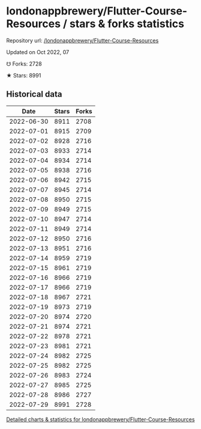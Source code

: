 # londonappbrewery/Flutter-Course-Resources / stars & forks statistics

Repository url: [/londonappbrewery/Flutter-Course-Resources](https://github.com/londonappbrewery/Flutter-Course-Resources)

Updated on Oct 2022, 07

☋ Forks: 2728

★ Stars: 8991

## Historical data
| Date | Stars | Forks |
|------|-------|-------|
| 2022-06-30 | 8911 | 2708 | 
| 2022-07-01 | 8915 | 2709 | 
| 2022-07-02 | 8928 | 2716 | 
| 2022-07-03 | 8933 | 2714 | 
| 2022-07-04 | 8934 | 2714 | 
| 2022-07-05 | 8938 | 2716 | 
| 2022-07-06 | 8942 | 2715 | 
| 2022-07-07 | 8945 | 2714 | 
| 2022-07-08 | 8950 | 2715 | 
| 2022-07-09 | 8949 | 2715 | 
| 2022-07-10 | 8947 | 2714 | 
| 2022-07-11 | 8949 | 2714 | 
| 2022-07-12 | 8950 | 2716 | 
| 2022-07-13 | 8951 | 2716 | 
| 2022-07-14 | 8959 | 2719 | 
| 2022-07-15 | 8961 | 2719 | 
| 2022-07-16 | 8966 | 2719 | 
| 2022-07-17 | 8966 | 2719 | 
| 2022-07-18 | 8967 | 2721 | 
| 2022-07-19 | 8973 | 2719 | 
| 2022-07-20 | 8974 | 2720 | 
| 2022-07-21 | 8974 | 2721 | 
| 2022-07-22 | 8978 | 2721 | 
| 2022-07-23 | 8981 | 2721 | 
| 2022-07-24 | 8982 | 2725 | 
| 2022-07-25 | 8982 | 2725 | 
| 2022-07-26 | 8983 | 2724 | 
| 2022-07-27 | 8985 | 2725 | 
| 2022-07-28 | 8986 | 2727 | 
| 2022-07-29 | 8991 | 2728 | 


[Detailed charts & statistics for londonappbrewery/Flutter-Course-Resources](https://reviewgithub.com/rep/londonappbrewery/Flutter-Course-Resources)
